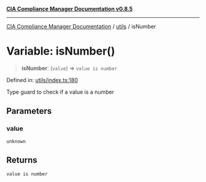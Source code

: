 [**CIA Compliance Manager Documentation v0.8.5**](../../README.md)

***

[CIA Compliance Manager Documentation](../../modules.md) / [utils](../README.md) / isNumber

# Variable: isNumber()

> **isNumber**: (`value`) => `value is number`

Defined in: [utils/index.ts:180](https://github.com/Hack23/cia-compliance-manager/blob/4f2006283e1cd56feb8daea1f810b2bc8c1b1d1b/src/utils/index.ts#L180)

Type guard to check if a value is a number

## Parameters

### value

`unknown`

## Returns

`value is number`
